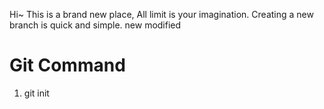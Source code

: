 Hi~
This is a brand new place, 
All limit is your imagination.
Creating a new branch is quick and simple.
new modified


# Git Command
1. git init
